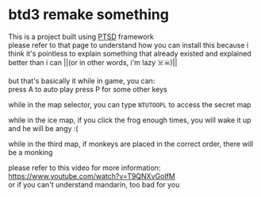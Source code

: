 # btd3 remake something

This is a project built using [PTSD](https://github.com/ntut-open-source-club/practical-tools-for-simple-design) framework  
please refer to that page to understand how you can install this because i think it's pointless to explain something that already existed and explained better than i can ||(or in other words, i'm lazy ☠️☠)||

but that's basically it
while in game, you can:  
press A to auto play
press P for some other keys

while in the map selector, you can type `NTUTOOPL` to access the secret map

while in the ice map, if you click the frog enough times, you will wake it up and he will be angy :(

while in the third map, if monkeys are placed in the correct order, there will be a monking

please refer to this video for more information:  
https://www.youtube.com/watch?v=T9QNXvGoIfM  
or if you can't understand mandarin, too bad for you